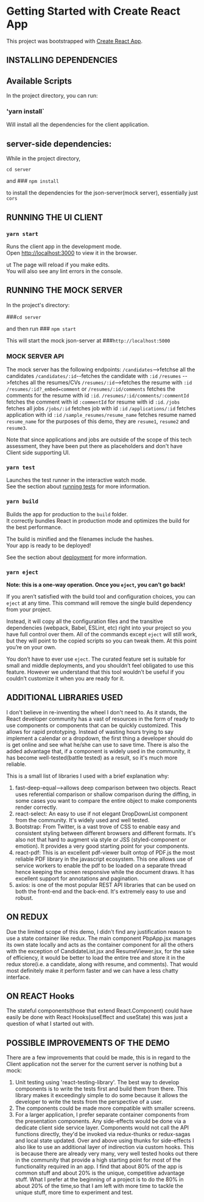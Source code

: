 # Getting Started with Create React App

This project was bootstrapped with [Create React App](https://github.com/facebook/create-react-app).


## INSTALLING DEPENDENCIES
## Available Scripts

In the project directory, you can run:

### 'yarn install`

Will install all the dependencies for the client application.

## server-side  dependencies:
While in the project directory,

`cd server`

and ### `npm install` 

to install the dependencies for the json-server(mock server), essentially just `cors`

## RUNNING THE UI CLIENT
### `yarn start`

Runs the client app in the development mode.\
Open [http://localhost:3000](http://localhost:3000) to view it in the browser.

 ut The page will reload if you make edits.\
You will also see any lint errors in the console.

## RUNNING THE MOCK SERVER

In the project's directory:

###`cd server`

and then run ### `npm start`

This will start the mock json-server at ###`http://localhost:5000`

### MOCK SERVER API
The mock server has the following endpoints:
`/candidates`-->fetchse all the candidates
`/candidates/:id`--fetches the candidate with `:id`
`/resumes` -->fetches all the resumes/CVs
`/resumes/:id`-->fetches the resume with `:id`
`/resumes/:id?_embed=comment` or `/resumes/:id/comments` fetches the comments for the resume with id `:id`.
`/resumes/:id/comments/:commentId` fetches the comment with id `:commentId` for resume with id `:id`.
`/jobs` fetches all jobs
`/jobs/:id` fetches job with id `:id`
`/applications/:id` fetches application with id `:id`
`/sample_resumes/resume_name` fetches resume named `resume_name` for the purposes of this demo, they are `resume1`,
                              `resume2` and `resume3`.

Note that since applications and jobs are outside of the scope of this tech assessment, they have been put there as placeholders and don't have Client side supporting UI.

### `yarn test`

Launches the test runner in the interactive watch mode.\
See the section about [running tests](https://facebook.github.io/create-react-app/docs/running-tests) for more information.

### `yarn build`

Builds the app for production to the `build` folder.\
It correctly bundles React in production mode and optimizes the build for the best performance.

The build is minified and the filenames include the hashes.\
Your app is ready to be deployed!

See the section about [deployment](https://facebook.github.io/create-react-app/docs/deployment) for more information.

### `yarn eject`

**Note: this is a one-way operation. Once you `eject`, you can’t go back!**

If you aren’t satisfied with the build tool and configuration choices, you can `eject` at any time. This command will remove the single build dependency from your project.

Instead, it will copy all the configuration files and the transitive dependencies (webpack, Babel, ESLint, etc) right into your project so you have full control over them. All of the commands except `eject` will still work, but they will point to the copied scripts so you can tweak them. At this point you’re on your own.

You don’t have to ever use `eject`. The curated feature set is suitable for small and middle deployments, and you shouldn’t feel obligated to use this feature. However we understand that this tool wouldn’t be useful if you couldn’t customize it when you are ready for it.

## ADDITIONAL LIBRARIES USED

I don't believe in re-inventing the wheel I don't need to. As it stands, the React developer community has a vast 
of resources in the form of ready to use components or components that can be quickly customized. This allows for
rapid prototyping. Instead of wasting hours trying to say implement a calendar or a dropdown, the first thing a
developer should do is get online and see what he/she can use to save time. There is also the added advantage that,
if a component is widely used in the community, it has become well-tested(battle tested) as a result, so it's much
more reliable.

This is a small list of libraries I used with a brief explanation why:

1. fast-deep-equal-->allows deep comparison between two objects. React uses referential comparison or shallow
   comparison during the diffing, in some cases you want to compare the entire object to make components render
   correctly.
2. react-select: An easy to use if not elegant DropDownList component from the community. It's widely used and
   well tested.
3. Bootstrap: From Twitter, is a vast trove of CSS to enable easy and consistent styling between different browsers
   and different formats. It's also not that hard to augment via style or JSS (styled-component or emotion). It provides
   a very good starting point for your components.
4. react-pdf: This is an excellent pdf-viewer built ontop of PDF.js the most reliable PDF library in the javascript
   ecosystem. This one allows use of service workers to enable the pdf to be loaded on a separate thread hence keeping
   the screen responsive while the document draws. It has excellent support for annotations and pagination.
5. axios: is one of the most popular REST API libraries that can be used on both the front-end and the back-end.
   It's extremely easy to use and robust.

## ON REDUX

Due the limited scope of this demo, I didn't find any justification reason to use a state container like redux. The main component PbpApp.jsx manages its own state locally and acts as the container component for all the others with the
exception  of CandidateList.jsx and ResumeViewer.jsx, for the sake of efficiency, it would be better to load the entire
tree and store it in the redux store(i.e. a candidate, along with resume, and comments). That would most definitely make it perform faster and we can have a less chatty interface.

## ON REACT Hooks

The stateful components(those that extend React.Component) could have easily be done with React Hooks(useEffect and
useState) this was just a question of what I started out with.


## POSSIBLE IMPROVEMENTS OF THE DEMO
There are a few improvements that could be made, this is in regard to the Client application not
the server for the current server is nothing but a mock:

1. Unit testing using 'react-testing-library'. The best way to develop components is to
   write the tests first and build them from there. This library makes it exceedingly simple to do some
   because it allows the developer to write the tests from the perspective of a user.
2. The components could be made more compatible with smaller screens.
3. For a larger application, I prefer separate container components from the presentation components. Any side-effects
   would be done via a dedicate client side service layer. Components would not call the API functions directly,
   they'd be invoked via redux-thunks or redux-sagas and local state updated. Over and above using thunks for side-effects
   I also like to use an additional layer of indirection via custom hooks. This is because there are already very
   many, very well tested hooks out there in the community that provide a high starting point for most of the functionality required in an app. I find that about 80% of the app is common stuff and about 20% is the unique,
   competitive advantage stuff. What I prefer at the beginning of a project is to do the 80% in about 20% of the time,so that I am left with more time to tackle the unique stuff, more time to experiment and test.
